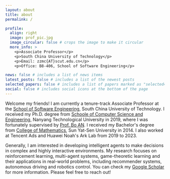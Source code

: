 ```yaml
---
layout: about
title: about
permalink: /

profile:
  align: right
  image: prof_pic.jpg
  image_circular: false # crops the image to make it circular
  more_info: >
    <p>Associate Professor</p>
    <p>South China University of Technology</p>
    <p>Email: zzmc{AT}scut.edu.cn</p>
    <p>Office: B8-406, School of Software Engineering</p>

news: false # includes a list of news items
latest_posts: false # includes a list of the newest posts
selected_papers: false # includes a list of papers marked as "selected={true}"
social: false # includes social icons at the bottom of the page
---
```


Welcome my friends! I am currently a tenure-track Associate Professor at the [School of Software Engineering](http://www2.scut.edu.cn/sse/), South China University of Technology. I received my Ph.D. degree from [Schoole of Computer Science and Engineering](https://www.ntu.edu.sg/scse), Nanyang Technological University in 2019, where I was fortunately supervised by [Prof. Bo AN](https://personal.ntu.edu.sg/boan). I received my Bachelor's degree from [College of Mathematics](https://math.sysu.edu.cn/), Sun Yat-Sen University in 2014. I also worked at Tencent Ads and Huawei Noah's Ark Lab from 2019 to 2023.

Generally, I am interested in developing intelligent agents to make decisions in complex and highly interactive environments. My research focuses on reinforcement learning, multi-agent systems, game-theoretic learning and their applications in real-world problems, including recommender systems, autonomous driving and robotics control. You can check my [Google Scholar](https://scholar.google.com/citations?user=nLgORGMAAAAJ&hl=en) for more information. Please feel free to reach out! 
